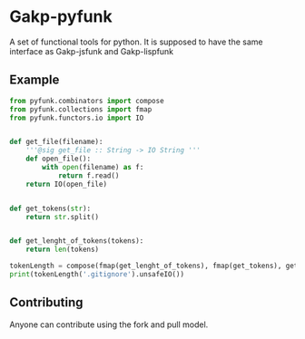 # Gakp-pyfunk
A set of functional tools for python. It is supposed to have the same interface as Gakp-jsfunk and Gakp-lispfunk

## Example
```python
from pyfunk.combinators import compose
from pyfunk.collections import fmap
from pyfunk.functors.io import IO


def get_file(filename):
    '''@sig get_file :: String -> IO String '''
    def open_file():
        with open(filename) as f:
            return f.read()
    return IO(open_file)


def get_tokens(str):
    return str.split()


def get_lenght_of_tokens(tokens):
    return len(tokens)

tokenLength = compose(fmap(get_lenght_of_tokens), fmap(get_tokens), get_file)
print(tokenLength('.gitignore').unsafeIO())
```

## Contributing
Anyone can contribute using the fork and pull model.